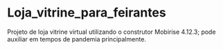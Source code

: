 # Loja_vitrine_para_feirantes
Projeto de loja vitrine virtual utilizando o construtor Mobirise 4.12.3; pode auxiliar em tempos de pandemia principalmente.

